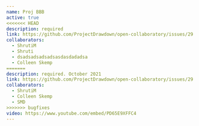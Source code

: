 ```yaml
---
name: Proj BBB
active: true
<<<<<<< HEAD
description: required
link: https://github.com/ProjectDrawdown/open-collaboratory/issues/29
collaborators:
  - ShrutiM
  - Shruti
  - dsadsadsadsadsasdasdadadsa
  - Colleen Skemp
=======
description: required. October 2021
link: https://github.com/ProjectDrawdown/open-collaboratory/issues/29
collaborators:
  - ShrutiM
  - Colleen Skemp
  - SMD
>>>>>>> bugfixes
video: https://www.youtube.com/embed/PD65E9XFFC4
---
```

